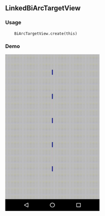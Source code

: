 ## LinkedBiArcTargetView

### Usage

```
    BiArcTargetView.create(this)
```

### Demo

<img src = "https://github.com/Anwesh43/LinkedBiArcTargetView/blob/master/demo/biarctargetview.gif" width = "300px" height = "500px">
